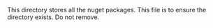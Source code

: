 This directory stores all the nuget packages. This file is to ensure the directory exists. Do not remove.
